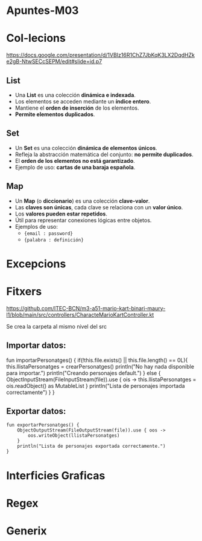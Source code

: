 # Apuntes-M03

# Col-lecions
https://docs.google.com/presentation/d/1VBIz16R1ChZ7JbKqK3LX2DqdHZke2gB-NtwSECcSEPM/edit#slide=id.p7

## List

- Una **List** es una colección **dinámica e indexada**.
- Los elementos se acceden mediante un **índice entero**.
- Mantiene el **orden de inserción** de los elementos.
- **Permite elementos duplicados**.

## Set

- Un **Set** es una colección **dinámica de elementos únicos**.
- Refleja la abstracción matemática del conjunto: **no permite duplicados**.
- El **orden de los elementos no está garantizado**.
- Ejemplo de uso: **cartas de una baraja española**.

## Map

- Un **Map** (o **diccionario**) es una colección **clave-valor**.
- Las **claves son únicas**, cada clave se relaciona con un **valor único**.
- Los **valores pueden estar repetidos**.
- Útil para representar conexiones lógicas entre objetos.
- Ejemplos de uso:
  - `{email : password}`
  - `{palabra : definición}`


# Excepcions

# Fitxers

https://github.com/ITEC-BCN/m3-a51-mario-kart-binari-maury-l1/blob/main/src/controllers/CharacteMarioKartController.kt

Se crea la carpeta al mismo nivel del src
## Importar datos:
   fun importarPersonatges() {
        if(!this.file.exists() || this.file.length() == 0L){
            this.llistaPersonatges = crearPersonatges()
            println("No hay nada disponible para importar.")
            println("Creando personajes default.")
        } else {
            ObjectInputStream(FileInputStream(file)).use { ois ->
                this.llistaPersonatges = ois.readObject() as MutableList<CharacterMarioKart>
            }
            println("Lista de personajes importada correctamente")
        }
    }
## Exportar datos: 
    fun exportarPersonatges() {
        ObjectOutputStream(FileOutputStream(file)).use { oos ->
            oos.writeObject(llistaPersonatges)
        }
        println("Lista de personajes exportada correctamente.")
    }

# Interficies Graficas

# Regex

# Generix
